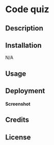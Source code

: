 # Code quiz

## Description




## Installation

N/A

## Usage



## Deployment


#### Screenshot


## Credits



## License

